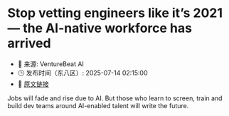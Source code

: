 # Stop vetting engineers like it’s 2021 — the AI-native workforce has arrived
- 📅 来源: VentureBeat AI
- 🕒 发布时间（东八区）: 2025-07-14 02:15:00
- 🔗 [原文链接](https://venturebeat.com/programming-development/stop-vetting-engineers-like-its-2021-the-ai-native-workforce-has-arrived/)

Jobs will fade and rise due to AI. But those who learn to screen, train and build dev teams around AI-enabled talent will write the future.